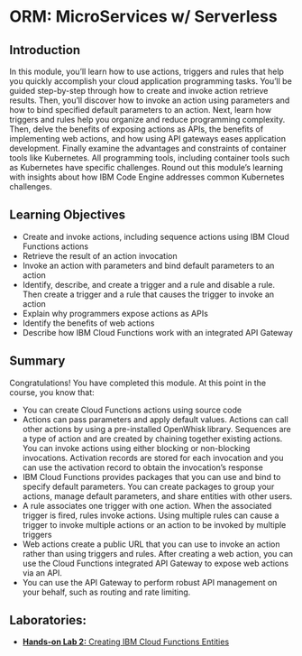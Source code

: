 # ORM: MicroServices w/ Serverless
## Introduction
In this module, you’ll learn how to use actions, triggers and rules that help you quickly accomplish your cloud application programming tasks. You’ll be guided step-by-step through how to create and invoke action retrieve results. Then, you’ll discover how to invoke an action using parameters and how to bind specified default parameters to an action. Next, learn how triggers and rules help you organize and reduce programming complexity. Then, delve the benefits of exposing actions as APIs, the benefits of implementing web actions, and how using API gateways eases application development. Finally examine the advantages and constraints of container tools like Kubernetes. All programming tools, including container tools such as Kubernetes have specific challenges. Round out this module’s learning with insights about how IBM Code Engine addresses common Kubernetes challenges.

## Learning Objectives
* Create and invoke actions, including sequence actions using IBM Cloud Functions actions
* Retrieve the result of an action invocation
* Invoke an action with parameters​ and bind default parameters to an action
* Identify, describe, and create a trigger and a rule and disable a rule. Then create a trigger and a rule that causes the trigger to invoke an action
* Explain why programmers expose actions as APIs
* Identify the benefits of web actions
* Describe how IBM Cloud Functions work with an integrated API Gateway

## Summary
Congratulations! You have completed this module. At this point in the course, you know that:
* You can create Cloud Functions actions using source code
* Actions can pass parameters and apply default values​. Actions can call other actions by using a pre-installed OpenWhisk library​. Sequences are a type of action and are created by chaining together existing actions. You can invoke actions using either blocking or non-blocking invocations. Activation records are stored for each invocation and you can use the activation record to obtain the invocation’s response
* IBM Cloud Functions provides packages that you can use and bind to specify default parameters. You can create packages to group your actions, manage default parameters, and share entities with other users.
* A rule associates one trigger with one action. When the associated trigger is fired, rules invoke actions. Using multiple rules can cause a trigger to invoke multiple actions or an action to be invoked by multiple triggers 
* Web actions create a public URL that you can use to invoke an action rather than using triggers and rules. After creating a web action, you can use the Cloud Functions integrated API Gateway to expose web actions via an API.
* You can use the API Gateway to perform robust API management on your behalf, such as routing and rate limiting.

## Laboratories:
* [**Hands-on Lab 2:** Creating IBM Cloud Functions Entities](./files/Creating_IBM_Cloud_Functions_Entities.pdf)
